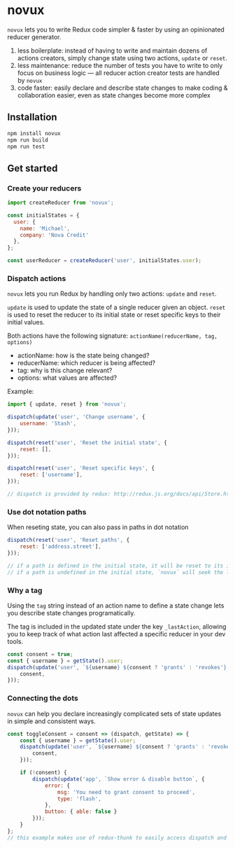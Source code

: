 # novux

`novux` lets you to write Redux code simpler & faster by using an opinionated reducer generator.

1. less boilerplate: instead of having to write and maintain dozens of actions creators, simply change state using two actions, `update` or `reset`.
2. less maintenance: reduce the number of tests you have to write to only focus on business logic — all reducer action creator tests are handled by `novux`
3. code faster: easily declare and describe state changes to make coding & collaboration easier, even as state changes become more complex

## Installation

```bash
npm install novux
npm run build
npm run test
```

## Get started
### Create your reducers
```js
import createReducer from 'novux';

const initialStates = {
  user: {
    name: 'Michael',
    company: 'Nova Credit'
  },
};

const userReducer = createReducer('user', initialStates.user);
```

### Dispatch actions
`novux` lets you run Redux by handling only two actions: `update` and `reset`.

`update` is used to update the state of a single reducer given an object.
`reset` is used to reset the reducer to its initial state or reset specific keys to their initial values.

Both actions have the following signature:
`actionName(reducerName, tag, options)`

- actionName: how is the state being changed?
- reducerName: which reducer is being affected?
- tag: why is this change relevant?
- options: what values are affected?

Example:
```js
import { update, reset } from 'novux';

dispatch(update('user', 'Change username', {
	username: 'Stash',
}));

dispatch(reset('user', 'Reset the initial state', {
	reset: [],
}));

dispatch(reset('user', 'Reset specific keys', {
	reset: ['username'],
}));

// dispatch is provided by redux: http://redux.js.org/docs/api/Store.html#dispatchaction
```

### Use dot notation paths
When reseting state, you can also pass in paths in dot notation
```js
dispatch(reset('user', 'Reset paths', {
	reset: ['address.street'],
}));

// if a path is defined in the initial state, it will be reset to its initial value
// if a path is undefined in the initial state, `novux` will seek the longest sub path defined in the initial state and reset
```

### Why a tag
Using the `tag` string instead of an action name to define a state change lets you describe state changes programatically.

The tag is included in the updated state under the key `_lastAction`, allowing you to keep track of what action last affected a specific reducer in your dev tools.

```js
const consent = true;
const { username } = getState().user;
dispatch(update('user', `${username} ${consent ? 'grants' : 'revokes'} consent`, {
	consent,
}));
```

### Connecting the dots
`novux` can help you declare increasingly complicated sets of state updates in simple and consistent ways.

```js
const toggleConsent = consent => (dispatch, getState) => {
	const { username } = getState().user;
	dispatch(update('user', `${username} ${consent ? 'grants' : 'revokes'} consent`, {
		consent,
	}));

	if (!consent) {
		dispatch(update('app', `Show error & disable button`, {
			error: {
				msg: 'You need to grant consent to proceed',
				type: 'flash',
			},
			button: { able: false }
		}));
	}
};
// this example makes use of redux-thunk to easily access dispatch and state
```
